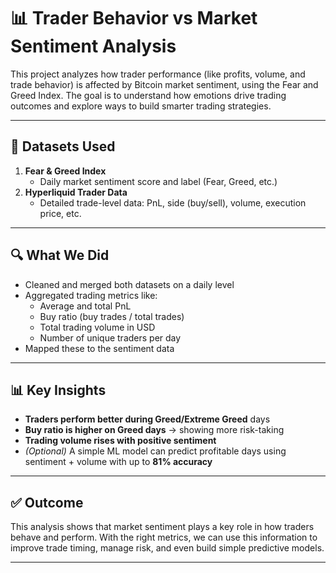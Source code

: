 # 📊 Trader Behavior vs Market Sentiment Analysis

This project analyzes how trader performance (like profits, volume, and trade behavior) is affected by Bitcoin market sentiment, using the Fear and Greed Index. The goal is to understand how emotions drive trading outcomes and explore ways to build smarter trading strategies.

---

## 📁 Datasets Used

1. **Fear & Greed Index**
   - Daily market sentiment score and label (Fear, Greed, etc.)
2. **Hyperliquid Trader Data**
   - Detailed trade-level data: PnL, side (buy/sell), volume, execution price, etc.

---

## 🔍 What We Did

- Cleaned and merged both datasets on a daily level
- Aggregated trading metrics like:
  - Average and total PnL
  - Buy ratio (buy trades / total trades)
  - Total trading volume in USD
  - Number of unique traders per day
- Mapped these to the sentiment data

---

## 📊 Key Insights

- **Traders perform better during Greed/Extreme Greed** days  
- **Buy ratio is higher on Greed days** → showing more risk-taking  
- **Trading volume rises with positive sentiment**
- *(Optional)* A simple ML model can predict profitable days using sentiment + volume with up to **81% accuracy**

---

## ✅ Outcome

This analysis shows that market sentiment plays a key role in how traders behave and perform. With the right metrics, we can use this information to improve trade timing, manage risk, and even build simple predictive models.

---

